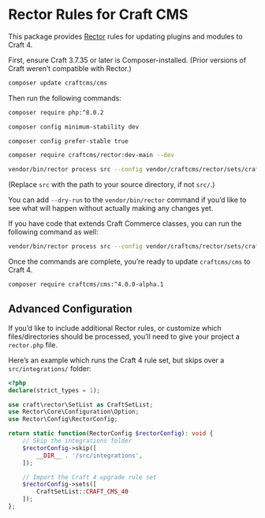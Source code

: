 # Rector Rules for Craft CMS

This package provides [Rector](https://github.com/rectorphp/rector) rules for updating plugins and modules to Craft 4.

First, ensure Craft 3.7.35 or later is Composer-installed. (Prior versions of Craft weren’t compatible with Rector.)

```sh
composer update craftcms/cms 
```

Then run the following commands:

```sh
composer require php:^8.0.2
```

```sh
composer config minimum-stability dev
```

```sh
composer config prefer-stable true
```

```sh
composer require craftcms/rector:dev-main --dev
```

```sh
vendor/bin/rector process src --config vendor/craftcms/rector/sets/craft-cms-40.php
```

(Replace `src` with the path to your source directory, if not `src/`.)

You can add `--dry-run` to the `vendor/bin/rector` command if you’d like to see what will happen without actually
making any changes yet.

If you have code that extends Craft Commerce classes, you can run the following command as well:

```sh
vendor/bin/rector process src --config vendor/craftcms/rector/sets/craft-commerce-40.php
```

Once the commands are complete, you’re ready to update `craftcms/cms` to Craft 4.

```sh
composer require craftcms/cms:^4.0.0-alpha.1
```

## Advanced Configuration

If you’d like to include additional Rector rules, or customize which files/directories should be processed,
you’ll need to give your project a `rector.php` file.

Here’s an example which runs the Craft 4 rule set, but skips over a `src/integrations/` folder:

```php
<?php
declare(strict_types = 1);

use craft\rector\SetList as CraftSetList;
use Rector\Core\Configuration\Option;
use Rector\Config\RectorConfig;

return static function(RectorConfig $rectorConfig): void {
    // Skip the integrations folder
    $rectorConfig->skip([
        __DIR__ . '/src/integrations',
    ]);

    // Import the Craft 4 upgrade rule set
    $rectorConfig->sets([
        CraftSetList::CRAFT_CMS_40
    ]);
};
```
